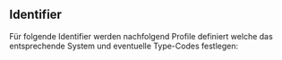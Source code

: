 ## Identifier

Für folgende Identifier werden nachfolgend Profile definiert welche das entsprechende System und eventuelle Type-Codes festlegen: